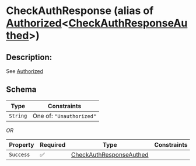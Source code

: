 # CheckAuthResponse (alias of [Authorized](../../../auth/Authorized.md)\<[CheckAuthResponseAuthed](../../../routes/auth/check_auth/CheckAuthResponseAuthed.md)\>)

## Description:
See [Authorized](../../../auth/Authorized.md)

## Schema

| Type | Constraints |
| --- | --- |
| `String` | One of: `"Unauthorized"` |

*OR*

| Property | Required | Type | Constraints |
| --- | --- | --- | --- |
| `Success` | ✅ | [CheckAuthResponseAuthed](../../../routes/auth/check_auth/CheckAuthResponseAuthed.md) |     | 


